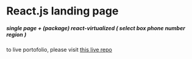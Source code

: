 # React.js landing page 
##### single page + (package) react-virtualized ( select box phone number region )
to live portofolio, please visit [this live repo](https://dary-landing-page.netlify.com)
